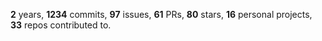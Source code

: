 **2** years, **1234** commits, **97** issues, **61** PRs, **80** stars, **16** personal projects, **33** repos contributed to.
